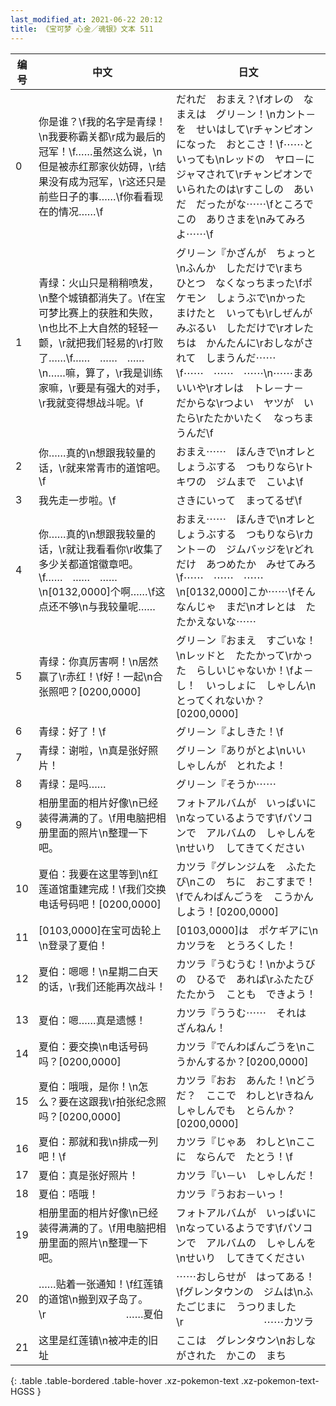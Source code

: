 ```yaml
---
last_modified_at: 2021-06-22 20:12
title: 《宝可梦 心金／魂银》文本 511
---
```

| 编号 | 中文 | 日文 |
| ---- | ---- | ---- |
| 0 | 你是谁？\f我的名字是青绿！\n我要称霸关都\r成为最后的冠军！\f……虽然这么说，\n但是被赤红那家伙妨碍，\r结果没有成为冠军，\r这还只是前些日子的事……\f你看看现在的情况……\f | だれだ　おまえ？\fオレの　なまえは　グリ－ン！\nカント－を　せいはして\rチャンピオンになった　おとこさ！\f⋯⋯と　いっても\nレッドの　ヤロ－に　ジャマされて\rチャンピオンで　いられたのは\rすこしの　あいだ　だったがな⋯⋯\fところで　この　ありさまを\nみてみろよ⋯⋯\f |
| 1 | 青绿：火山只是稍稍喷发，\n整个城镇都消失了。\f在宝可梦比赛上的获胜和失败，\n也比不上大自然的轻轻一颤，\r就把我们轻易的\r打败了……\f……　……　……\n……嘛，算了，\r我是训练家嘛，\r要是有强大的对手，\r我就变得想战斗呢。\f | グリ－ン『かざんが　ちょっと\nふんか　しただけで\rまち　ひとつ　なくなっちまった\fポケモン　しょうぶで\nかった　まけたと　いっても\rしぜんが　みぶるい　しただけで\rオレたちは　かんたんに\rおしながされて　しまうんだ⋯⋯\f⋯⋯　⋯⋯　⋯⋯\n⋯⋯まあ　いいや\rオレは　トレ－ナ－　だからな\rつよい　ヤツが　いたら\rたたかいたく　なっちまうんだ\f |
| 2 | 你……真的\n想跟我较量的话，\r就来常青市的道馆吧。\f | おまえ⋯⋯　ほんきで\nオレと　しょうぶする　つもりなら\rトキワの　ジムまで　こいよ\f |
| 3 | 我先走一步啦。\f | さきにいって　まってるぜ\f |
| 4 | 你……真的\n想跟我较量的话，\r就让我看看你\r收集了多少关都道馆徽章吧。\f……　……　……\n[0132,0000]个啊……\f这点还不够\n与我较量呢…… | おまえ⋯⋯　ほんきで\nオレと　しょうぶする　つもりなら\rカント－の　ジムバッジを\rどれだけ　あつめたか　みせてみろ\f⋯⋯　⋯⋯　⋯⋯\n[0132,0000]こか⋯⋯\fそんなんじゃ　まだ\nオレとは　たたかえないな⋯⋯ |
| 5 | 青绿：你真厉害啊！\n居然赢了\r赤红！\f好！一起\n合张照吧？[0200,0000] | グリ－ン『おまえ　すごいな！\nレッドと　たたかって\rかった　らしいじゃないか！\fよ－し！　いっしょに　しゃしん\nとってくれないか？[0200,0000] |
| 6 | 青绿：好了！\f | グリ－ン『よしきた！\f |
| 7 | 青绿：谢啦，\n真是张好照片！ | グリ－ン『ありがとよ\nいい　しゃしんが　とれたよ！ |
| 8 | 青绿：是吗…… | グリ－ン『そうか⋯⋯ |
| 9 | 相册里面的相片好像\n已经装得满满的了。\f用电脑把相册里面的照片\n整理一下吧。 | フォトアルバムが　いっぱいに\nなっているようです\fパソコンで　アルバムの　しゃしんを\nせいり　してきてください |
| 10 | 夏伯：我要在这里等到\n红莲道馆重建完成！\f我们交换电话号码吧！[0200,0000] | カツラ『グレンジムを　ふたたび\nこの　ちに　おこすまで！\fでんわばんごうを　こうかんしよう！[0200,0000] |
| 11 | [0103,0000]在宝可齿轮上\n登录了夏伯！ | [0103,0000]は　ポケギアに\nカツラを　とうろくした！ |
| 12 | 夏伯：嗯嗯！\n星期二白天的话，\r我们还能再次战斗！ | カツラ『うむうむ！\nかようびの　ひるで　あれば\rふたたび　たたかう　ことも　できよう！ |
| 13 | 夏伯：嗯……真是遗憾！ | カツラ『ううむ⋯⋯　それは　ざんねん！ |
| 14 | 夏伯：要交换\n电话号码吗？[0200,0000] | カツラ『でんわばんごうを\nこうかんするか？[0200,0000] |
| 15 | 夏伯：哦哦，是你！\n怎么？要在这跟我\r拍张纪念照吗？[0200,0000] | カツラ『おお　あんた！\nどうだ？　ここで　わしと\rきねんしゃしんでも　とらんか？[0200,0000] |
| 16 | 夏伯：那就和我\n排成一列吧！\f | カツラ『じゃあ　わしと\nここに　ならんで　たとう！\f |
| 17 | 夏伯：真是张好照片！ | カツラ『い－い　しゃしんだ！ |
| 18 | 夏伯：唔哦！ | カツラ『うおお－いっ！ |
| 19 | 相册里面的相片好像\n已经装得满满的了。\f用电脑把相册里面的照片\n整理一下吧。 | フォトアルバムが　いっぱいに\nなっているようです\fパソコンで　アルバムの　しゃしんを\nせいり　してきてください |
| 20 | ……贴着一张通知！\f红莲镇的道馆\n搬到双子岛了。\r　　　　　　　　……夏伯 | ⋯⋯おしらせが　はってある！\fグレンタウンの　ジムは\nふたごじまに　うつりました\r　　　　　　　　⋯⋯カツラ |
| 21 | 这里是红莲镇\n被冲走的旧址 | ここは　グレンタウン\nおしながされた　かこの　まち |
{: .table .table-bordered .table-hover .xz-pokemon-text .xz-pokemon-text-HGSS }